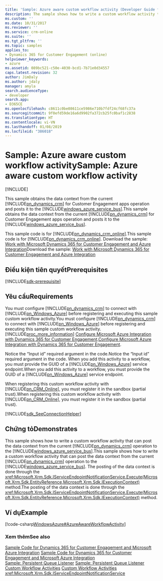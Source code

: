 ```yaml
---
title: 'Sample: Azure aware custom workflow activity (Developer Guide for Dynamics 365 for Customer Engagement) | MicrosoftDocs'
description: The sample shows how to write a custom workflow activity that can post the data context from the current Dynamics 365 for Customer Engagement operation to the Azure Service Bus
ms.custom: ''
ms.date: 10/31/2017
ms.reviewer: ''
ms.service: crm-online
ms.suite: ''
ms.tgt_pltfrm: ''
ms.topic: samples
applies_to:
- Dynamics 365 for Customer Engagement (online)
helpviewer_keywords:
- azure
ms.assetid: 089bc521-c50e-4030-bcd1-7b71e0d34557
caps.latest.revision: 32
author: JimDaly
ms.author: jdaly
manager: amyla
search.audienceType:
- developer
search.app:
- D365CE
ms.openlocfilehash: c8611c0be08611ce5986e710b7fdf24cf68fc37a
ms.sourcegitcommit: 9f0efd59de16a6d9902fa372cb25fc0baf1c2838
ms.translationtype: HT
ms.contentlocale: vi-VN
ms.lasthandoff: 01/08/2019
ms.locfileid: "386018"
---
```

# <a name="sample-azure-aware-custom-workflow-activity"></a><span data-ttu-id="ad119-103">Sample: Azure aware custom workflow activity</span><span class="sxs-lookup"><span data-stu-id="ad119-103">Sample: Azure aware custom workflow activity</span></span>

[!INCLUDE[](../includes/cc_applies_to_update_9_0_0.md)]

<span data-ttu-id="ad119-104">This sample obtains the data context from the current [!INCLUDE[pn_dynamics_crm](../includes/pn-dynamics-crm.md)] for Customer Engagement apps operation and posts it to the [!INCLUDE[windows_azure_service_bus](../includes/windows-azure-service-bus.md)].</span><span class="sxs-lookup"><span data-stu-id="ad119-104">This sample obtains the data context from the current [!INCLUDE[pn_dynamics_crm](../includes/pn-dynamics-crm.md)] for Customer Engagement apps operation and posts it to the [!INCLUDE[windows_azure_service_bus](../includes/windows-azure-service-bus.md)].</span></span>  
  
 <span data-ttu-id="ad119-105">This sample code is for [!INCLUDE[pn_dynamics_crm_online](../includes/pn-dynamics-crm-online.md)].</span><span class="sxs-lookup"><span data-stu-id="ad119-105">This sample code is for [!INCLUDE[pn_dynamics_crm_online](../includes/pn-dynamics-crm-online.md)].</span></span> <span data-ttu-id="ad119-106">Download the sample: [Work with Microsoft Dynamics 365 for Customer Engagement and Azure Integration](https://code.msdn.microsoft.com/Sample-Dynamics-365-and-6a95df2a)</span><span class="sxs-lookup"><span data-stu-id="ad119-106">Download the sample: [Work with Microsoft Dynamics 365 for Customer Engagement and Azure Integration](https://code.msdn.microsoft.com/Sample-Dynamics-365-and-6a95df2a)</span></span>  

## <a name="prerequisites"></a><span data-ttu-id="ad119-107">Điều kiện tiên quyết</span><span class="sxs-lookup"><span data-stu-id="ad119-107">Prerequisites</span></span>
[!INCLUDE[sdk-prerequisite](../includes/sdk-prerequisite.md)]
  
## <a name="requirements"></a><span data-ttu-id="ad119-108">Yêu cầu</span><span class="sxs-lookup"><span data-stu-id="ad119-108">Requirements</span></span>  
 <span data-ttu-id="ad119-109">You must configure [!INCLUDE[pn_dynamics_crm](../includes/pn-dynamics-crm.md)] to connect with [!INCLUDE[pn_Windows_Azure](../includes/pn-windows-azure.md)] before registering and executing this sample custom workflow activity.</span><span class="sxs-lookup"><span data-stu-id="ad119-109">You must configure [!INCLUDE[pn_dynamics_crm](../includes/pn-dynamics-crm.md)] to connect with [!INCLUDE[pn_Windows_Azure](../includes/pn-windows-azure.md)] before registering and executing this sample custom workflow activity.</span></span> [!INCLUDE[proc_more_information](../includes/proc-more-information.md)] <span data-ttu-id="ad119-110">[Configure Microsoft Azure Integration with Dynamics 365 for Customer Engagement](configure-azure-integration.md).</span><span class="sxs-lookup"><span data-stu-id="ad119-110">[Configure Microsoft Azure Integration with Dynamics 365 for Customer Engagement](configure-azure-integration.md).</span></span>  
  
 <span data-ttu-id="ad119-111">Notice the “Input id” required argument in the code.</span><span class="sxs-lookup"><span data-stu-id="ad119-111">Notice the “Input id” required argument in the code.</span></span> <span data-ttu-id="ad119-112">When you add this activity to a workflow, you must provide the GUID of a [!INCLUDE[pn_Windows_Azure](../includes/pn-windows-azure.md)] service endpoint.</span><span class="sxs-lookup"><span data-stu-id="ad119-112">When you add this activity to a workflow, you must provide the GUID of a [!INCLUDE[pn_Windows_Azure](../includes/pn-windows-azure.md)] service endpoint.</span></span>
  
 <span data-ttu-id="ad119-113">When registering this custom workflow activity with [!INCLUDE[pn_CRM_Online](../includes/pn-crm-online.md)], you must register it in the sandbox (partial trust).</span><span class="sxs-lookup"><span data-stu-id="ad119-113">When registering this custom workflow activity with [!INCLUDE[pn_CRM_Online](../includes/pn-crm-online.md)], you must register it in the sandbox (partial trust).</span></span>  
  
[!INCLUDE[sdk_SeeConnectionHelper](../includes/sdk-seeconnectionhelper.md)]
  
## <a name="demonstrates"></a><span data-ttu-id="ad119-114">Chứng tỏ</span><span class="sxs-lookup"><span data-stu-id="ad119-114">Demonstrates</span></span>  
 <span data-ttu-id="ad119-115">This sample shows how to write a custom workflow activity that can post the data context from the current [!INCLUDE[pn_dynamics_crm](../includes/pn-dynamics-crm.md)] operation to the [!INCLUDE[windows_azure_service_bus](../includes/windows-azure-service-bus.md)].</span><span class="sxs-lookup"><span data-stu-id="ad119-115">This sample shows how to write a custom workflow activity that can post the data context from the current [!INCLUDE[pn_dynamics_crm](../includes/pn-dynamics-crm.md)] operation to the [!INCLUDE[windows_azure_service_bus](../includes/windows-azure-service-bus.md)].</span></span> <span data-ttu-id="ad119-116">The posting of the data context is done through the <xref:Microsoft.Xrm.Sdk.IServiceEndpointNotificationService.Execute(Microsoft.Xrm.Sdk.EntityReference,Microsoft.Xrm.Sdk.IExecutionContext)> method.</span><span class="sxs-lookup"><span data-stu-id="ad119-116">The posting of the data context is done through the <xref:Microsoft.Xrm.Sdk.IServiceEndpointNotificationService.Execute(Microsoft.Xrm.Sdk.EntityReference,Microsoft.Xrm.Sdk.IExecutionContext)> method.</span></span>  
  
## <a name="example"></a><span data-ttu-id="ad119-117">Ví dụ</span><span class="sxs-lookup"><span data-stu-id="ad119-117">Example</span></span>  
 [!code-csharp[WindowsAzure#AzureAwareWorkflowActivity](../snippets/csharp/CRMV8/windowsazure/cs/azureawareworkflowactivity.cs#azureawareworkflowactivity)]  
  
### <a name="see-also"></a><span data-ttu-id="ad119-118">Xem thêm</span><span class="sxs-lookup"><span data-stu-id="ad119-118">See also</span></span>  
 <span data-ttu-id="ad119-119">[Sample Code for Dynamics 365 for Customer Engagement and Microsoft Azure Integration](sample-code-azure-integration.md) </span><span class="sxs-lookup"><span data-stu-id="ad119-119">[Sample Code for Dynamics 365 for Customer Engagement and Microsoft Azure Integration](sample-code-azure-integration.md) </span></span>  
 <span data-ttu-id="ad119-120">[Sample: Persistent Queue Listener](sample-persistent-queue-listener.md) </span><span class="sxs-lookup"><span data-stu-id="ad119-120">[Sample: Persistent Queue Listener](sample-persistent-queue-listener.md) </span></span>  
 <span data-ttu-id="ad119-121">[Custom Workflow Activities](custom-workflow-activities-workflow-assemblies.md) </span><span class="sxs-lookup"><span data-stu-id="ad119-121">[Custom Workflow Activities](custom-workflow-activities-workflow-assemblies.md) </span></span>  
 <xref:Microsoft.Xrm.Sdk.IServiceEndpointNotificationService>
